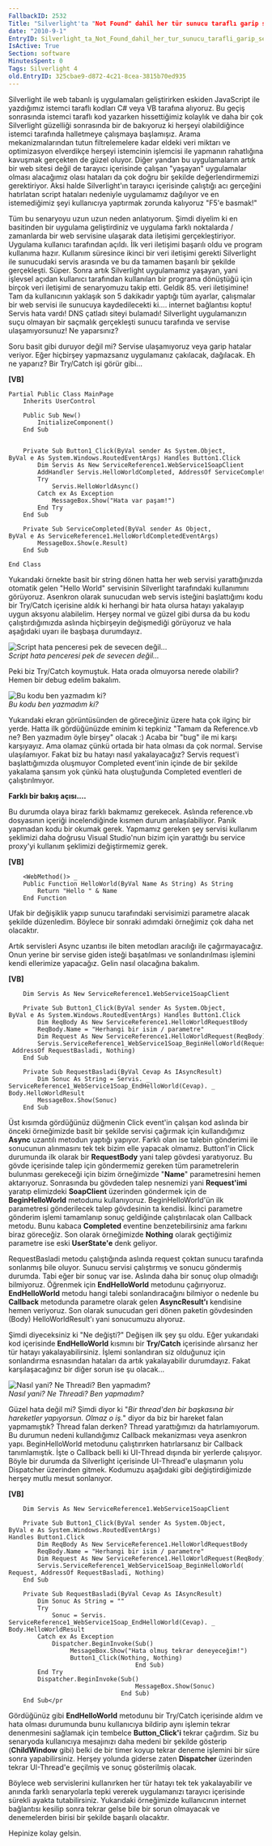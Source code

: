 ```yaml
---
FallbackID: 2532
Title: "Silverlight'ta "Not Found" dahil her tür sunucu taraflı garip servis hatası nasıl yakalanır/giderilir"
date: "2010-9-1"
EntryID: Silverlight_ta_Not_Found_dahil_her_tur_sunucu_tarafli_garip_servis_hatasi_nasil_yakalanir_ve_giderilir
IsActive: True
Section: software
MinutesSpent: 0
Tags: Silverlight 4
old.EntryID: 325cbae9-d872-4c21-8cea-3815b70ed935
---
```

Silverlight ile web tabanlı iş uygulamaları geliştirirken eskiden
JavaScript ile yazdığımız istemci taraflı kodları C\# veya VB tarafına
alıyoruz. Bu geçiş sonrasında istemci taraflı kod yazarken hissettiğimiz
kolaylık ve daha bir çok Silverlight güzelliği sonrasında bir de
bakıyoruz ki herşeyi olabildiğince istemci tarafında halletmeye
çalışmaya başlamışız. Arama mekanizmalarından tutun filtrelemelere kadar
eldeki veri miktarı ve optimizasyon elverdikçe herşeyi istemcinin
işlemcisi ile yapmanın rahatlığına kavuşmak gerçekten de güzel oluyor.
Diğer yandan bu uygulamaların artık bir web sitesi değil de tarayıcı
içerisinde çalışan "yaşayan" uygulamalar olması alacağımız olası
hataları da çok doğru bir şekilde değerlendirmemizi gerektiriyor. Aksi
halde Silverlight'ın tarayıcı içerisinde çalıştığı acı gerçeğini
hatırlatan script hataları nedeniyle uygulamamız dağılıyor ve en
istemediğimiz şeyi kullanıcıya yaptırmak zorunda kalıyoruz "F5'e
basmak!"

Tüm bu senaryoyu uzun uzun neden anlatıyorum. Şimdi diyelim ki en
basitinden bir uygulama geliştirdiniz ve uygulama farklı noktalarda /
zamanlarda bir web servisine ulaşarak data iletişimi gerçekleştiriyor.
Uygulama kullanıcı tarafından açıldı. İlk veri iletişimi başarılı oldu
ve program kullanıma hazır. Kullanım süresince ikinci bir veri iletişimi
gerekti Silverlight ile sunucudaki servis arasında ve bu da tamamen
başarılı bir şekilde gerçekleşti. Süper. Sonra artık Silverlight
uygulamamız yaşayan, yani işlevsel açıdan kullanıcı tarafından
kullanılan bir programa dönüştüğü için birçok veri iletişimi de
senaryomuzu takip etti. Geldik 85. veri iletişimine! Tam da kullanıcının
yaklaşık son 5 dakikadır yaptığı tüm ayarlar, çalışmalar bir web servisi
ile sunucuya kaydedilecekti ki.... internet bağlantısı koptu! Servis
hata vardı! DNS çatladı siteyi bulamadı! Silverlight uygulamanızın suçu
olmayan bir saçmalık gerçekleşti sunucu tarafında ve servise
ulaşamıyorsunuz! Ne yaparsınız?

Soru basit gibi duruyor değil mi? Servise ulaşamıyoruz veya garip
hatalar veriyor. Eğer hiçbirşey yapmazsanız uygulamanız çakılacak,
dağılacak. Eh ne yaparız? Bir Try/Catch işi görür gibi...

**[VB]**

``` {style="font-family: consolas"}
Partial Public Class MainPage
    Inherits UserControl
 
    Public Sub New()
        InitializeComponent()
    End Sub
 
 
    Private Sub Button1_Click(ByVal sender As System.Object, 
ByVal e As System.Windows.RoutedEventArgs) Handles Button1.Click
        Dim Servis As New ServiceReference1.WebService1SoapClient
        AddHandler Servis.HelloWorldCompleted, AddressOf ServiceCompleted
        Try
            Servis.HelloWorldAsync()
        Catch ex As Exception
            MessageBox.Show("Hata var paşam!")
        End Try
    End Sub
 
    Private Sub ServiceCompleted(ByVal sender As Object, 
ByVal e As ServiceReference1.HelloWorldCompletedEventArgs)
        MessageBox.Show(e.Result)
    End Sub
 
End Class
```

Yukarıdaki örnekte basit bir string dönen hatta her web servisi
yarattığınızda otomatik gelen "Hello World" servisinin Silverlight
tarafındaki kullanımını görüyoruz. Asenkron olarak sunucudan web servis
isteğini başlattığımı kodu bir Try/Catch içerisine aldık ki herhangi bir
hata olursa hatayı yakalayıp uygun aksyonu alabilelim. Herşey normal ve
güzel gibi dursa da bu kodu çalıştırdığımızda aslında hiçbirşeyin
değişmediği görüyoruz ve hala aşağıdaki uyarı ile başbaşa durumdayız.

![Script hata penceresi pek de sevecen
değil...](media/Silverlight_ta_Not_Found_dahil_her_tur_sunucu_tarafli_garip_servis_hatasi_nasil_yakalanir_ve_giderilir/01092010_1.png)\
*Script hata penceresi pek de sevecen değil...*

Peki biz Try/Catch koymuştuk. Hata orada olmuyorsa nerede olabilir?
Hemen bir debug edelim bakalım.

![Bu kodu ben yazmadım
ki?](media/Silverlight_ta_Not_Found_dahil_her_tur_sunucu_tarafli_garip_servis_hatasi_nasil_yakalanir_ve_giderilir/01092010_2.png)\
*Bu kodu ben yazmadım ki?*

Yukarıdaki ekran görüntüsünden de göreceğiniz üzere hata çok ilginç bir
yerde. Hatta ilk gördüğünüzde eminim ki tepkiniz "Tamam da Reference.vb
ne? Ben yazmadım öyle birşey" olacak :) Acaba bir "bug" ile mi karşı
karşıyayız. Ama olamaz çünkü ortada bir hata olması da çok normal.
Servise ulaşılamıyor. Fakat biz bu hatayı nasıl yakalayacağız? Servis
request'i başlattığımızda oluşmuyor Completed event'inin içinde de bir
şekilde yakalama şansım yok çünkü hata oluştuğunda Completed eventleri
de çalıştırılmıyor.

**Farklı bir bakış açısı....**

Bu durumda olaya biraz farklı bakmamız gerekecek. Aslında reference.vb
dosyasının içeriği incelendiğinde kısmen durum anlaşılabiliyor. Panik
yapmadan kodu bir okumak gerek. Yapmamız gereken şey servisi kullanım
şeklimizi daha doğrusu Visual Studio'nun bizim için yarattığı bu service
proxy'yi kullanım şeklimizi değiştirmemiz gerek.

**[VB]**

``` {style="font-family: consolas"}
    <WebMethod()> _
    Public Function HelloWorld(ByVal Name As String) As String
        Return "Hello " & Name
    End Function
```

Ufak bir değişiklik yapıp sunucu tarafındaki servisimizi parametre
alacak şekilde düzenledim. Böylece bir sonraki adımdaki örneğimiz çok
daha net olacaktır.

Artık servisleri Async uzantısı ile biten metodları aracılığı ile
çağırmayacağız. Onun yerine bir servise giden isteği başatılması ve
sonlandırılması işlemini kendi ellerimize yapacağız. Gelin nasıl
olacağına bakalım.

**[VB]**

``` {style="font-family: consolas"}
    Dim Servis As New ServiceReference1.WebService1SoapClient
 
    Private Sub Button1_Click(ByVal sender As System.Object, 
ByVal e As System.Windows.RoutedEventArgs) Handles Button1.Click
        Dim ReqBody As New ServiceReference1.HelloWorldRequestBody
        ReqBody.Name = "Herhangi bir isim / parametre"
        Dim Request As New ServiceReference1.HelloWorldRequest(ReqBody)
        Servis.ServiceReference1_WebService1Soap_BeginHelloWorld(Request,
 AddressOf RequestBasladi, Nothing)
    End Sub
 
    Private Sub RequestBasladi(ByVal Cevap As IAsyncResult)
        Dim Sonuc As String = Servis. _
ServiceReference1_WebService1Soap_EndHelloWorld(Cevap). _
Body.HelloWorldResult
        MessageBox.Show(Sonuc)
    End Sub
```

Üst kısımda gördüğünüz düğmenin Click event'in çalışan kod aslında bir
önceki örneğimizde basit bir şekilde servisi çağırmak için kullandığımız
**Async** uzantılı metodun yaptığı yapıyor. Farklı olan ise talebin
gönderimi ile sonucunun alınmasını tek tek bizim elle yapacak olmamız.
Button1'in Click durumunda ilk olarak bir **RequestBody** yani talep
gövdesi yaratıyoruz. Bu gövde içerisinde talep için göndermemiz gereken
tüm parametrelerin bulunması gerekeceği için bizim örneğimizde
"**Name**" parametresini hemen aktarıyoruz. Sonrasında bu gövdeden talep
nesnemizi yani **Request'imi** yaratıp elimizdeki **SoapClient**
üzerinden göndermek için de **BeginHelloWorld** metodunu kullanıyoruz.
BeginHelloWorld'ün ilk parametresi gönderilecek talep gövdesinin ta
kendisi. İkinci parametre gönderim işlemi tamamlanıp sonuç geldiğinde
çalıştırılacak olan Callback metodu. Bunu kabaca **Completed** eventine
benzetebilirsiniz ama farkını biraz göreceğiz. Son olarak örneğimizde
**Nothing** olarak geçtiğimiz parametre ise eski **UserState'e** denk
geliyor.

RequestBasladi metodu çalıştığında aslında request çoktan sunucu
tarafında sonlanmış bile oluyor. Sunucu servisi çalıştırmış ve sonucu
göndermiş durumda. Tabi eğer bir sonuç var ise. Aslında daha bir sonuç
olup olmadığı bilmiyoruz. Öğrenmek için **EndHelloWorld** metodunu
çağırıyoruz. **EndHelloWorld** metodu hangi talebi sonlandıracağını
bilmiyor o nedenle bu **Callback** metodunda parametre olarak gelen
**AsyncResult'ı** kendisine hemen veriyoruz. Son olarak sunucudan geri
dönen paketin gövdesinden (Body) HelloWorldResult'ı yani sonucumuzu
alıyoruz.

Şimdi diyeceksiniz ki "Ne değişti?" Değişen ilk şey şu oldu. Eğer
yukarıdaki kod içerisinde **EndHelloWorld** kısmını bir **Try/Catch**
içerisinde alırsanız her tür hatayı yakalayabilirsiniz. İşlemi
sonlandıran siz olduğunuz için sonlandırma esnasından hataları da artık
yakalayabilir durumdayız. Fakat karşılaşacağınız bir diğer sorun ise şu
olacak...

![Nasıl yani? Ne Threadi? Ben
yapmadım?](media/Silverlight_ta_Not_Found_dahil_her_tur_sunucu_tarafli_garip_servis_hatasi_nasil_yakalanir_ve_giderilir/01092010_3.png)\
*Nasıl yani? Ne Threadi? Ben yapmadım?*

Güzel hata değil mi? Şimdi diyor ki "*Bir thread'den bir başkasına bir
hareketler yapıyorsun. Olmaz o iş.*" diyor da biz bir hareket falan
yapmamıştık? Thread falan derken? Thread yarattığımızı da
hatırlamıyorum. Bu durumun nedeni kullandığımız Callback mekanizması
veya asenkron yapı. BeginHelloWorld metodunu çalıştırırken hatırlarsanız
bir Callback tanımlamıştık. İşte o Callback belli ki UI-Thread dışında
bir yerlerde çalışıyor. Böyle bir durumda da Silverlight içerisinde
UI-Thread'e ulaşmanın yolu Dispatcher üzerinden gitmek. Kodumuzu
aşağıdaki gibi değiştirdiğimizde herşey mutlu mesut sonlanıyor.

**[VB]**

``` {style="font-family: consolas"}
    Dim Servis As New ServiceReference1.WebService1SoapClient
 
    Private Sub Button1_Click(ByVal sender As System.Object, 
ByVal e As System.Windows.RoutedEventArgs) 
Handles Button1.Click
        Dim ReqBody As New ServiceReference1.HelloWorldRequestBody
        ReqBody.Name = "Herhangi bir isim / parametre"
        Dim Request As New ServiceReference1.HelloWorldRequest(ReqBody)
        Servis.ServiceReference1_WebService1Soap_BeginHelloWorld(
Request, AddressOf RequestBasladi, Nothing)
    End Sub
 
    Private Sub RequestBasladi(ByVal Cevap As IAsyncResult)
        Dim Sonuc As String = ""
        Try
            Sonuc = Servis.
ServiceReference1_WebService1Soap_EndHelloWorld(Cevap). _
Body.HelloWorldResult
        Catch ex As Exception
            Dispatcher.BeginInvoke(Sub()
                 MessageBox.Show("Hata olmuş tekrar deneyeceğim!")
                 Button1_Click(Nothing, Nothing)
                                   End Sub)
        End Try
        Dispatcher.BeginInvoke(Sub()
                                   MessageBox.Show(Sonuc)
                               End Sub)
    End Sub</pr
```

Gördüğünüz gibi **EndHelloWorld** metodunu bir Try/Catch içerisinde
aldım ve hata olması durumunda bunu kullanıcıya bildirip aynı işlemin
tekrar denenmesini sağlamak için tembelce **Button\_Click'i** tekrar
çağırdım. Siz bu senaryoda kullanıcıya mesajınızı daha medeni bir
şekilde gösterip (**ChildWindow** gibi) belki de bir timer koyup tekrar
deneme işlemini bir süre sonra yapabilirsiniz. Herşey yolunda giderse
zaten **Dispatcher** üzerinden tekrar UI-Thread'e geçilmiş ve sonuç
gösterilmiş olacak.

Böylece web servislerini kullanırken her tür hatayı tek tek
yakalayabilir ve anında farklı senaryolarla tepki vererek uygulamanızı
tarayıcı içerisinde sürekli ayakta tutabilirsiniz. Yukarıdaki
örneğimizde kullanıcının internet bağlantısı kesilip sonra tekrar gelse
bile bir sorun olmayacak ve denemelerden birisi bir şekilde başarılı
olacaktır.

Hepinize kolay gelsin.


